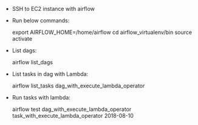 * SSH to EC2 instance with airflow

* Run below commands:


    export AIRFLOW_HOME=/home/airflow
    cd airflow_virtualenv/bin
    source activate
    
* List dags:

    
    airflow list_dags
    
* List tasks in dag with Lambda:

    
    airflow list_tasks dag_with_execute_lambda_operator
    
* Run tasks with lambda:    

    
    airflow test dag_with_execute_lambda_operator task_with_execute_lambda_operator 2018-08-10
    

